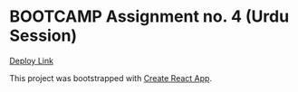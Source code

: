# BOOTCAMP Assignment no. 4 (Urdu Session)

[Deploy Link](hina_bootcamp_assignment4.surge.sh)






This project was bootstrapped with [Create React App](https://github.com/facebook/create-react-app).


